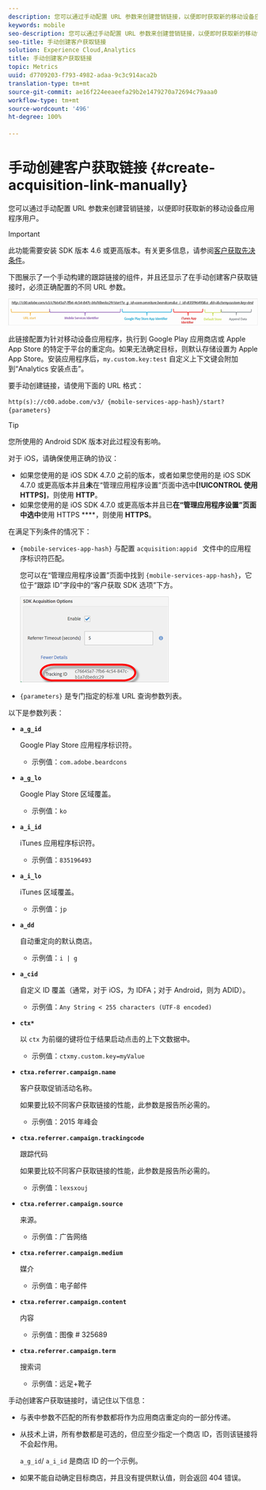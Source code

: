 ```yaml
---
description: 您可以通过手动配置 URL 参数来创建营销链接，以便即时获取新的移动设备应用程序用户。
keywords: mobile
seo-description: 您可以通过手动配置 URL 参数来创建营销链接，以便即时获取新的移动设备应用程序用户。
seo-title: 手动创建客户获取链接
solution: Experience Cloud,Analytics
title: 手动创建客户获取链接
topic: Metrics
uuid: d7709203-f793-4982-adaa-9c3c914aca2b
translation-type: tm+mt
source-git-commit: ae16f224eeaeefa29b2e1479270a72694c79aaa0
workflow-type: tm+mt
source-wordcount: '496'
ht-degree: 100%

---
```



# 手动创建客户获取链接 {#create-acquisition-link-manually}

您可以通过手动配置 URL 参数来创建营销链接，以便即时获取新的移动设备应用程序用户。

>[!IMPORTANT]
>
>此功能需要安装 SDK 版本 4.6 或更高版本。有关更多信息，请参阅[客户获取先决条件](/help/using/acquisition-main/c-acquisition-prerequisites.md)。

下图展示了一个手动构建的跟踪链接的组件，并且还显示了在手动创建客户获取链接时，必须正确配置的不同 URL 参数。

![](assets/acquisition_url.png)

此链接配置为针对移动设备应用程序，执行到 Google Play 应用商店或 Apple App Store 的特定于平台的重定向。如果无法确定目标，则默认存储设置为 Apple App Store。安装应用程序后，`my.custom.key:test` 自定义上下文键会附加到“Analytics 安装点击”。

要手动创建链接，请使用下面的 URL 格式：

`http(s)://c00.adobe.com/v3/ {mobile-services-app-hash}/start? {parameters}`

>[!TIP]
>
>您所使用的 Android SDK 版本对此过程没有影响。

对于 iOS，请确保使用正确的协议：

* 如果您使用的是 iOS SDK 4.7.0 之前的版本，或者如果您使用的是 iOS SDK 4.7.0 或更高版本并且&#x200B;**未**&#x200B;在“管理应用程序设置”页面中选中&#x200B;**[!UICONTROL 使用 HTTPS]**，则使用 **HTTP**。
* 如果您使用的是 iOS SDK 4.7.0 或更高版本并且已&#x200B;**在“管理应用程序设置”页面中选中**&#x200B;使用 HTTPS ****，则使用 **HTTPS**。

在满足下列条件的情况下：

* `{mobile-services-app-hash}` 与配置 `acquisition:appid ` 文件中的应用程序标识符匹配。

   您可以在“管理应用程序设置”页面中找到 `{mobile-services-app-hash}`，它位于“跟踪 ID”字段中的“客户获取 SDK 选项”下方。

   ![](assets/tracking-id.png)

* `{parameters}` 是专门指定的标准 URL 查询参数列表。

以下是参数列表：

* **`a_g_id`**

   Google Play Store 应用程序标识符。

   * 示例值：`com.adobe.beardcons`

* **`a_g_lo`**

   Google Play Store 区域覆盖。

   * 示例值：`ko`

* **`a_i_id`**

   iTunes 应用程序标识符。

   * 示例值：`835196493`

* **`a_i_lo`**

   iTunes 区域覆盖。

   * 示例值：`jp`

* **`a_dd`**

   自动重定向的默认商店。

   * 示例值：`i | g`

* **`a_cid`**

   自定义 ID 覆盖（通常，对于 iOS，为 IDFA；对于 Android，则为 ADID）。

   * 示例值：`Any String < 255 characters (UTF-8 encoded)`

* **`ctx*`**

   以 `ctx` 为前缀的键将位于结果启动点击的上下文数据中。

   * 示例值：`ctxmy.custom.key=myValue`

* **`ctxa.referrer.campaign.name`**

   客户获取促销活动名称。

   如果要比较不同客户获取链接的性能，此参数是报告所必需的。

   * 示例值：2015 年峰会

* **`ctxa.referrer.campaign.trackingcode`**

   跟踪代码

   如果要比较不同客户获取链接的性能，此参数是报告所必需的。

   * 示例值：`lexsxouj`

* **`ctxa.referrer.campaign.source`**

   来源。

   * 示例值：广告网络

* **`ctxa.referrer.campaign.medium`**

   媒介

   * 示例值：电子邮件

* **`ctxa.referrer.campaign.content`**

   内容

   * 示例值：图像 # 325689

* **`ctxa.referrer.campaign.term`**

   搜索词

   * 示例值：远足+靴子


手动创建客户获取链接时，请记住以下信息：

* 与表中参数不匹配的所有参数都将作为应用商店重定向的一部分传递。
* 从技术上讲，所有参数都是可选的，但应至少指定一个商店 ID，否则该链接将不会起作用。

   `a_g_id`/ `a_i_id` 是商店 ID 的一个示例。

* 如果不能自动确定目标商店，并且没有提供默认值，则会返回 404 错误。

